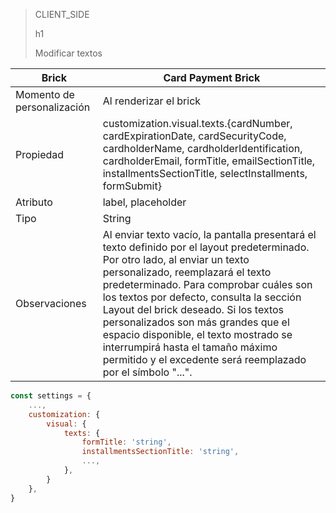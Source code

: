 > CLIENT_SIDE
>
> h1
>
> Modificar textos

| Brick  | Card Payment Brick  |
| --- | --- |
| Momento de personalización  | Al renderizar el brick  |
| Propiedad  | customization.visual.texts.{cardNumber, cardExpirationDate, cardSecurityCode, cardholderName, cardholderIdentification, cardholderEmail, formTitle, emailSectionTitle, installmentsSectionTitle, selectInstallments, formSubmit}  |
| Atributo  | label, placeholder  |
| Tipo  | String  |
| Observaciones  | Al enviar texto vacío, la pantalla presentará el texto definido por el layout predeterminado. Por otro lado, al enviar un texto personalizado, reemplazará el texto predeterminado. Para comprobar cuáles son los textos por defecto, consulta la sección Layout del brick deseado.  Si los textos personalizados son más grandes que el espacio disponible, el texto mostrado se interrumpirá hasta el tamaño máximo permitido y el excedente será reemplazado por el símbolo "...".  |

```javascript
const settings = {
    ...,
    customization: {
        visual: {
            texts: {
                formTitle: 'string',
                installmentsSectionTitle: 'string',
                ...,
            },
        }
    },
}
```
